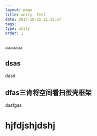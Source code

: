 ```yaml
---
layout: page
title: unity  Test
date: 2017-10-25 21:35:17
tags:
type: unity
order: 1
---
```



aaaaaaa
## dsas

dasd 

## dfas三肯将空间看扫蛋壳框架

dasfgas

# hjfdjshjdshj